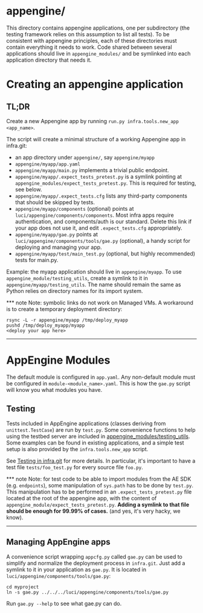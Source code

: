 # appengine/

This directory contains appengine applications, one per subdirectory (the
testing framework relies on this assumption to list all tests). To be consistent
with appengine principles, each of these directories must contain everything it
needs to work. Code shared between several applications should live in
`appengine_modules/` and be symlinked into each application directory that needs
it.

# Creating an appengine application

## TL;DR

Create a new Appengine app by running `run.py infra.tools.new_app <app_name>`.

The script will create a minimal structure of a working Appengine app in
infra.git:

* an app directory under `appengine/`, say `appengine/myapp`
* `appengine/myapp/app.yaml`
* `appengine/myapp/main.py` implements a trivial public endpoint.
* `appengine/myapp/.expect_tests_pretest.py` is a symlink pointing at
  `appengine_modules/expect_tests_pretest.py`. This is required for
  testing, see below.
* `appengine/myapp/.expect_tests.cfg` lists any third-party components
  that should be skipped by tests.
* `appengine/myapp/components` (optional) points at
  `luci/appengine/components/components`. Most infra apps require
  authentication, and components/auth is our standard. Delete this
  link if your app does not use it, and edit `.expect_tests.cfg`
  appropriately.
* `appengine/myapp/gae.py` points at
  `luci/appengine/components/tools/gae.py` (optional), a handy script
  for deploying and managing your app.
* `appengine/myapp/test/main_test.py` (optional, but highly
  recommended) tests for main.py.


Example: the myapp application should live in `appengine/myapp`. To use
`appengine_module/testing_utils`, create a symlink to it in
`appengine/myapp/testing_utils`. The name should remain the same as
Python relies on directory names for its import system.

*** note
Note: symbolic links do not work on Managed VMs.
A workaround is to create a temporary deployment directory:

    rsync -L -r appengine/myapp /tmp/deploy_myapp
    pushd /tmp/deploy_myapp/myapp
    <deploy your app here>
***

# AppEngine Modules

The default module is configured in `app.yaml`. Any non-default module must be
configured in `module-<module_name>.yaml`.  This is how the `gae.py` script
will know you what modules you have.

## Testing

Tests included in AppEngine applications (classes deriving from
`unittest.TestCase`) are run by `test.py`. Some convenience functions to
help using the testbed server are included in
[appengine\_modules/testing\_utils](../appengine_modules/testing_utils).
Some examples can be found in
existing applications, and a simple test setup is also provided by the
`infra.tools.new_app` script.

See [Testing in infra.git](/doc/testing.md) for more details. In particular,
it's important to have a test file `tests/foo_test.py` for every source file
`foo.py`.

*** note
Note: for test code to be able to import modules from the AE SDK
(e.g. `endpoints`), some manipulation of `sys.path` has to be done by
`test.py`. This manipulation has to be performed in an
`.expect_tests_pretest.py` file located at the root of the appengine
app, with the content of `appengine_module/expect_tests_pretest.py`.
**Adding a symlink to that file should be enough for 99.99% of cases.**
(and yes, it's very hacky, we know).
***

## Managing AppEngine apps

A convenience script wrapping `appcfg.py` called `gae.py` can be used to
simplify and normalize the deployment process in `infra.git`. Just add a
symlink to it in your application as `gae.py`. It is located in
`luci/appengine/components/tools/gae.py`:

    cd myproject
    ln -s gae.py ../../../luci/appengine/components/tools/gae.py

Run `gae.py --help` to see what gae.py can do.
